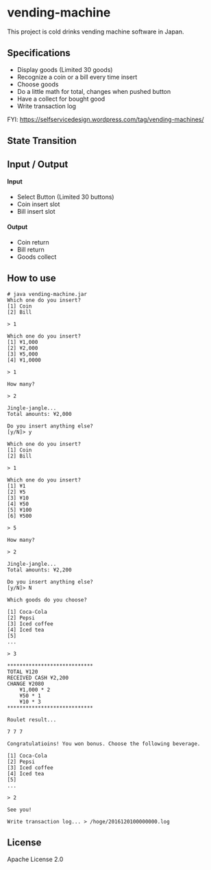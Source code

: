 vending-machine
===============

This project is cold drinks vending machine software in Japan.  

Specifications
--------------


* Display goods (Limited 30 goods)
* Recognize a coin or a bill every time insert 
* Choose goods
* Do a little math for total, changes when pushed button
* Have a collect for bought good
* Write transaction log

FYI: https://selfservicedesign.wordpress.com/tag/vending-machines/

State Transition 
----------------



Input / Output
--------------

#### Input 

* Select Button (Limited 30 buttons)
* Coin insert slot
* Bill insert slot

#### Output

* Coin return
* Bill return
* Goods collect

## How to use

```
# java vending-machine.jar
Which one do you insert?
[1] Coin
[2] Bill

> 1

Which one do you insert?
[1] ¥1,000
[2] ¥2,000
[3] ¥5,000
[4] ¥1,0000

> 1

How many?

> 2

Jingle-jangle...
Total amounts: ¥2,000

Do you insert anything else?
[y/N]> y

Which one do you insert?
[1] Coin
[2] Bill

> 1

Which one do you insert?
[1] ¥1
[2] ¥5
[3] ¥10
[4] ¥50
[5] ¥100
[6] ¥500

> 5

How many?

> 2

Jingle-jangle...
Total amounts: ¥2,200 

Do you insert anything else?
[y/N]> N

Which goods do you choose?

[1] Coca-Cola
[2] Pepsi
[3] Iced coffee
[4] Iced tea
[5]
...

> 3

****************************
TOTAL ¥120
RECEIVED CASH ¥2,200
CHANGE ¥2080
    ¥1,000 * 2
    ¥50 * 1
    ¥10 * 3
****************************

Roulet result...

7 7 7

Congratulatioins! You won bonus. Choose the following beverage.

[1] Coca-Cola
[2] Pepsi
[3] Iced coffee
[4] Iced tea
[5]
...

> 2

See you!

Write transaction log... > /hoge/2016120100000000.log
```

## License

Apache License 2.0